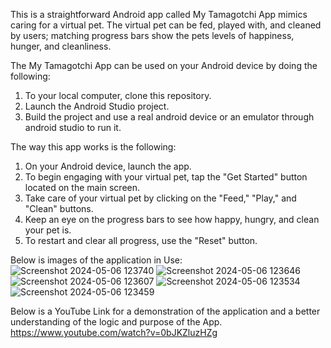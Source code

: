 
This is a  straightforward Android app called My Tamagotchi App mimics caring for a virtual pet. The virtual pet can be fed, played with, and cleaned by users; matching progress bars show the pets levels of happiness, hunger, and cleanliness.

The My Tamagotchi App can be used on your Android device by doing the following:
1. To your local computer, clone this repository.
2. Launch the Android Studio project.
3. Build the project and use a real android device or an emulator through android studio to run it.

The way this app works is the following:
1. On your Android device, launch the app.
2. To begin engaging with your virtual pet, tap the "Get Started" button located on the main screen.
3. Take care of  your virtual pet by clicking on the "Feed," "Play," and "Clean" buttons.
4. Keep an eye on the progress bars to see how happy, hungry, and clean your pet is.
5. To restart and clear all progress, use the "Reset" button.

Below is images of the application in Use:
![Screenshot 2024-05-06 123740](https://github.com/ST10441406-ZaahidIsmail/myTamagotchiPetApp/assets/164514640/33c7beb3-1917-4452-965f-37929de14852)
![Screenshot 2024-05-06 123646](https://github.com/ST10441406-ZaahidIsmail/myTamagotchiPetApp/assets/164514640/e7078870-fd12-4b3d-b9a0-a2268bf5c5ae)
![Screenshot 2024-05-06 123607](https://github.com/ST10441406-ZaahidIsmail/myTamagotchiPetApp/assets/164514640/65b4b542-3761-47ce-a213-de30029798a1)
![Screenshot 2024-05-06 123534](https://github.com/ST10441406-ZaahidIsmail/myTamagotchiPetApp/assets/164514640/f27fea7a-a498-4cb3-a1bc-473604917b38)
![Screenshot 2024-05-06 123459](https://github.com/ST10441406-ZaahidIsmail/myTamagotchiPetApp/assets/164514640/7ea4ed9c-0940-4e79-a3e9-834120ee423a)

Below is a YouTube Link for a demonstration of the application and a better understanding of the logic and purpose of the App.
https://www.youtube.com/watch?v=0bJKZluzHZg

